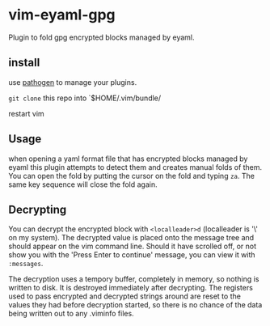 # vim-eyaml-gpg
Plugin to fold gpg encrypted blocks managed by eyaml.

## install
use [pathogen](https://github.com/tpope/vim-pathogen) to manage your plugins.

`git clone` this repo into `$HOME/.vim/bundle/

restart vim

## Usage
when opening a yaml format file that has encrypted blocks managed by eyaml this
plugin attempts to detect them and creates manual folds of them.  You can open
the fold by putting the cursor on the fold and typing `za`.  The same key
sequence will close the fold again.

## Decrypting
You can decrypt the encrypted block with `<localleader>d` (localleader is '\\'
on my system). The decrypted value is placed onto the message tree and should
appear on the vim command line. Should it have scrolled off, or not show
you with the 'Press Enter to continue' message, you can view it with `:messages`.

The decryption uses a tempory buffer, completely in memory, so nothing is
written to disk.  It is destroyed immediately after decrypting. The registers
used to pass encrypted and decrypted strings around are reset to the values
they had before decryption started, so there is no chance of the data being
written out to any .viminfo files.
